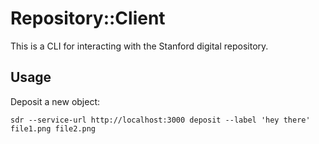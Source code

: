 # Repository::Client

This is a CLI for interacting with the Stanford digital repository.

## Usage

Deposit a new object:
```
sdr --service-url http://localhost:3000 deposit --label 'hey there' file1.png file2.png
```
